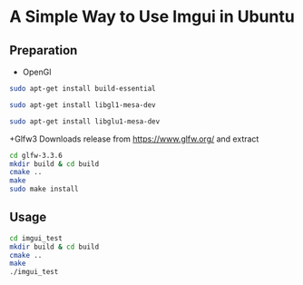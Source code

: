 # A Simple Way to Use Imgui in Ubuntu


## Preparation
+ OpenGl
```bash
sudo apt-get install build-essential

sudo apt-get install libgl1-mesa-dev

sudo apt-get install libglu1-mesa-dev
```

+Glfw3
Downloads release from https://www.glfw.org/ and extract
```bash
cd glfw-3.3.6
mkdir build & cd build
cmake ..
make
sudo make install
```

## Usage
```bash
cd imgui_test
mkdir build & cd build
cmake ..
make
./imgui_test
```
